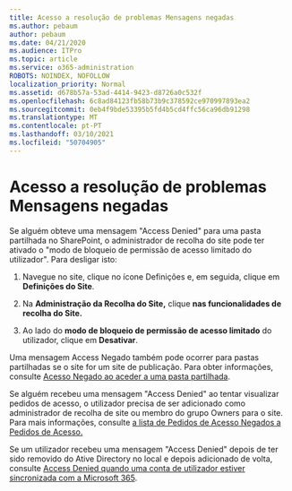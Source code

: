 ```yaml
---
title: Acesso a resolução de problemas Mensagens negadas
ms.author: pebaum
author: pebaum
ms.date: 04/21/2020
ms.audience: ITPro
ms.topic: article
ms.service: o365-administration
ROBOTS: NOINDEX, NOFOLLOW
localization_priority: Normal
ms.assetid: d678b57a-53ad-4414-9423-d8726a0c532f
ms.openlocfilehash: 6c8ad84123fb58b73b9c378592ce970997893ea2
ms.sourcegitcommit: 0eb4f9bde53395b5fd4b5cd4ffc56ca96db91298
ms.translationtype: MT
ms.contentlocale: pt-PT
ms.lasthandoff: 03/10/2021
ms.locfileid: "50704905"
---
```

# <a name="troubleshoot-access-denied-messages"></a>Acesso a resolução de problemas Mensagens negadas

Se alguém obteve uma mensagem "Access Denied" para uma pasta partilhada no SharePoint, o administrador de recolha do site pode ter ativado o "modo de bloqueio de permissão de acesso limitado do utilizador". Para desligar isto: 
  
1. Navegue no site, clique no ícone Definições e, em seguida, clique em **Definições do Site**.
    
2. Na **Administração da Recolha do Site,** clique **nas funcionalidades de recolha do Site.**
    
3. Ao lado do **modo de bloqueio de permissão de acesso limitado** do utilizador, clique em **Desativar**.
    
Uma mensagem Access Negado também pode ocorrer para pastas partilhadas se o site for um site de publicação. Para obter informações, consulte [Acesso Negado ao aceder a uma pasta partilhada](https://answers.microsoft.com/windows/forum/windows_7-files/access-denied-to-share-folder/79fae49d-cddf-4845-8ac8-c141884d85fb).
  
Se alguém recebeu uma mensagem "Access Denied" ao tentar visualizar pedidos de acesso, o utilizador precisa de ser adicionado como administrador de recolha de site ou membro do grupo Owners para o site. Para mais informações, consulte [a lista de Pedidos de Acesso Negados a Pedidos de Acesso.](https://go.microsoft.com/fwlink/?linkid=2004220)
  
Se um utilizador recebeu uma mensagem "Access Denied" depois de ter sido removido do Ative Directory no local e depois adicionado de volta, consulte [Access Denied quando uma conta de utilizador estiver sincronizada com a Microsoft 365](https://go.microsoft.com/fwlink/?linkid=2004318).
  


